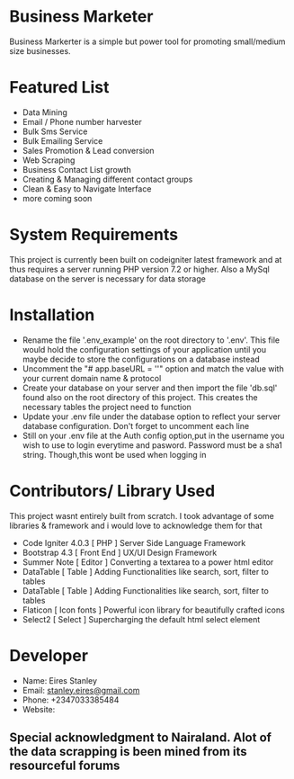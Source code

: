 # Business Marketer

Business Markerter is a simple but power tool for promoting small/medium size businesses.

# Featured List

- Data Mining
- Email / Phone number harvester
- Bulk Sms Service
- Bulk Emailing Service
- Sales Promotion & Lead conversion
- Web Scraping
- Business Contact List growth
- Creating & Managing different contact groups
- Clean & Easy to Navigate Interface
- more coming soon


# System Requirements
This project is currently been built on codeigniter latest framework and at thus requires a server running PHP version 7.2 or higher. Also a MySql database on the server is necessary for data storage

# Installation
- Rename the file '.env_example' on the root directory to '.env'. This file would hold the configuration settings of your application until you maybe decide to store the configurations on a database instead
- Uncomment the "# app.baseURL = ''" option and match the value with your current domain name & protocol
- Create your database on your server and then import the file 'db.sql' found also on the root directory of this project. This creates the necessary tables the project need to function
- Update your .env file under the database option to reflect your server database configuration. Don't forget to uncomment each line
- Still on your .env file at the Auth config option,put in the username you wish to use to login everytime and pasword. Password must be a sha1 string. Though,this wont be used when logging in


# Contributors/ Library Used
This project wasnt entirely built from scratch. I took advantage of some libraries & framework and i would love to acknowledge them for that

- Code Igniter 4.0.3 [ PHP ]
Server Side Language Framework
- Bootstrap 4.3 [ Front End ]
UX/UI Design Framework
- Summer Note [ Editor ]
Converting a textarea to a power html editor
- DataTable [ Table ]
Adding Functionalities like search, sort, filter to tables
- DataTable [ Table ]
Adding Functionalities like search, sort, filter to tables
- Flaticon [ Icon fonts ]
Powerful icon library for beautifully crafted icons
- Select2 [ Select ]
Supercharging the default html select element

# Developer
- Name: Eires Stanley
- Email: stanley.eires@gmail.com
- Phone: +2347033385484
- Website: 

## Special acknowledgment to Nairaland. Alot of the data scrapping is been mined from its resourceful forums